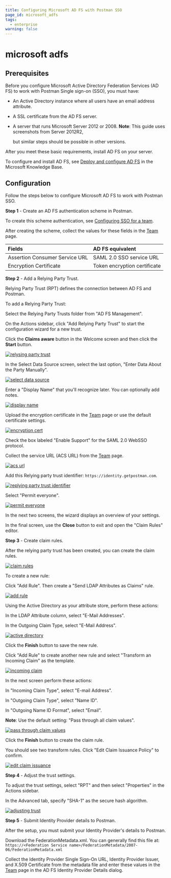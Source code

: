 ```yaml
---
title: Configuring Microsoft AD FS with Postman SSO
page_id: microsoft_adfs
tags:
  - enterprise
warning: false
---
```


# microsoft adfs

## Prerequisites

Before you configure Microsoft Active Directory Federation Services \(AD FS\) to work with Postman Single sign-on \(SSO\), you must have:

* An Active Directory instance where all users have an email address attribute.
* A SSL certificate from the AD FS server.
* A server that runs Microsoft Server 2012 or 2008. **Note**: This guide uses screenshots from Server 2012R2,

  but similar steps should be possible in other versions.

After you meet these basic requirements, install AD FS on your server.

To configure and install AD FS, see [Deploy and configure AD FS](https://msdn.microsoft.com/en-us/library/gg188612.aspx) in the Microsoft Knowledge Base.

## Configuration

Follow the steps below to configure Microsoft AD FS to work with Postman SSO.

**Step 1** - Create an AD FS authentication scheme in Postman.

To create this scheme authentication, see [Configuring SSO for a team](https://github.com/kaustavdm/postman-docs-test/tree/b9c2cefa916197b408de633b2ecb1d256acf0a06/docs/postman_enterprise/sso/admin_sso/README.md).

After creating the scheme, collect the values for these fields in the [Team](https://app.getpostman.com/dashboard/teams) page.

| Fields | AD FS equivalent |
| :--- | :--- |
| Assertion Consumer Service URL | SAML 2.0 SSO service URL |
| Encryption Certificate | Token encryption certificate |

**Step 2** - Add a Relying Party Trust.

Relying Party Trust \(RPT\) defines the connection between AD FS and Postman.

To add a Relying Party Trust:

Select the Relying Party Trusts folder from "AD FS Management".

On the Actions sidebar, click "Add Relying Party Trust" to start the configuration wizard for a new trust.

Click the **Claims aware** button in the Welcome screen and then click the **Start** button.

[![relysing party trust](https://s3.amazonaws.com/postman-static-getpostman-com/postman-docs/ENT-Relying-Party-Trust.png)](https://s3.amazonaws.com/postman-static-getpostman-com/postman-docs/ENT-Relying-Party-Trust.png)

In the Select Data Source screen, select the last option, "Enter Data About the Party Manually".

[![select data source](https://s3.amazonaws.com/postman-static-getpostman-com/postman-docs/ENT-Enter-Data-About-Party-Manually.jpeg)](https://s3.amazonaws.com/postman-static-getpostman-com/postman-docs/ENT-Enter-Data-About-Party-Manually.jpeg)

Enter a "Display Name" that you'll recognize later. You can optionally add notes.

[![display name](https://s3.amazonaws.com/postman-static-getpostman-com/postman-docs/ENT-display-name.jpeg)](https://s3.amazonaws.com/postman-static-getpostman-com/postman-docs/ENT-display-name.jpeg)

Upload the encryption certificate in the [Team](https://app.getpostman.com/dashboard/teams) page or use the default certificate settings.

[![encryption cert](https://s3.amazonaws.com/postman-static-getpostman-com/postman-docs/ENT-configure-cert.jpeg)](https://s3.amazonaws.com/postman-static-getpostman-com/postman-docs/ENT-configure-cert.jpeg)

Check the box labeled "Enable Support" for the SAML 2.0 WebSSO protocol.

Collect the service URL \(ACS URL\) from the [Team](https://app.getpostman.com/dashboard/teams) page.

[![acs url](https://s3.amazonaws.com/postman-static-getpostman-com/postman-docs/ENT-ACS-URL.jpeg)](https://s3.amazonaws.com/postman-static-getpostman-com/postman-docs/ENT-ACS-URL.jpeg)

Add this Relying party trust identifier: `https://identity.getpostman.com`.

[![replying party trust identifier](https://s3.amazonaws.com/postman-static-getpostman-com/postman-docs/ENT-Relying-party-trust-identifier.jpeg)](https://s3.amazonaws.com/postman-static-getpostman-com/postman-docs/ENT-Relying-party-trust-identifier.jpeg)

Select "Permit everyone".

[![permit everyone](https://s3.amazonaws.com/postman-static-getpostman-com/postman-docs/ENT-Permit-everyone.jpeg)](https://s3.amazonaws.com/postman-static-getpostman-com/postman-docs/ENT-Permit-everyone.jpeg)

In the next two screens, the wizard displays an overview of your settings.

In the final screen, use the **Close** button to exit and open the "Claim Rules" editor.

**Step 3** - Create claim rules.

After the relying party trust has been created, you can create the claim rules.

[![claim rules](https://s3.amazonaws.com/postman-static-getpostman-com/postman-docs/ENT-claim-rules.jpeg)](https://s3.amazonaws.com/postman-static-getpostman-com/postman-docs/ENT-claim-rules.jpeg)

To create a new rule:

Click "Add Rule". Then create a "Send LDAP Attributes as Claims" rule.

[![add rule](https://s3.amazonaws.com/postman-static-getpostman-com/postman-docs/ENT-Add-Rule.jpeg)](https://s3.amazonaws.com/postman-static-getpostman-com/postman-docs/ENT-Add-Rule.jpeg)

Using the Active Directory as your attribute store, perform these actions:

In the LDAP Attribute column, select "E-Mail Addresses".

In the Outgoing Claim Type, select "E-Mail Address".

[![active directory](https://s3.amazonaws.com/postman-static-getpostman-com/postman-docs/ENT-Active-Directory.jpeg)](https://s3.amazonaws.com/postman-static-getpostman-com/postman-docs/ENT-Active-Directory.jpeg)

Click the **Finish** button to save the new rule.

Click "Add Rule" to create another new rule and select "Transform an Incoming Claim" as the template.

[![incoming claim](https://s3.amazonaws.com/postman-static-getpostman-com/postman-docs/ENT-Transform-Incoming-Claim.jpeg)](https://s3.amazonaws.com/postman-static-getpostman-com/postman-docs/ENT-Transform-Incoming-Claim.jpeg)

In the next screen perform these actions:

In "Incoming Claim Type", select "E-mail Address".

In "Outgoing Claim Type", select "Name ID".

In "Outgoing Name ID Format", select "Email".

**Note**: Use the default setting: "Pass through all claim values".

[![pass through claim values](https://s3.amazonaws.com/postman-static-getpostman-com/postman-docs/ENT-Pass-through-all-claim-values.jpeg)](https://s3.amazonaws.com/postman-static-getpostman-com/postman-docs/ENT-Pass-through-all-claim-values.jpeg)

Click the **Finish** button to create the claim rule.

You should see two transform rules. Click "Edit Claim Issuance Policy" to confirm.

[![edit claim issuance](https://s3.amazonaws.com/postman-static-getpostman-com/postman-docs/ENT-Edit-Claim-Issuance-Policy.jpeg)](https://s3.amazonaws.com/postman-static-getpostman-com/postman-docs/ENT-Edit-Claim-Issuance-Policy.jpeg)

**Step 4** - Adjust the trust settings.

To adjust the trust settings, select "RPT" and then select "Properties" in the Actions sidebar.

In the Advanced tab, specify "SHA-1" as the secure hash algorithm.

[![adjusting trust](https://s3.amazonaws.com/postman-static-getpostman-com/postman-docs/ENT-Adjusting-trust-settings.jpeg)](https://s3.amazonaws.com/postman-static-getpostman-com/postman-docs/ENT-Adjusting-trust-settings.jpeg)

**Step 5** - Submit Identity Provider details to Postman.

After the setup, you must submit your Identity Provider's details to Postman.

Download the FederationMetadata.xml. You can generally find this file at: `https://<Federation Service name>/FederationMetadata/2007-06/FederationMetadata.xml`

Collect the Identity Provider Single Sign-On URL, Identity Provider Issuer, and X.509 Certificate from the metadata file and enter these values in the [Team](https://app.getpostman.com/dashboard/teams) page in the AD FS Identity Provider Details dialog.

